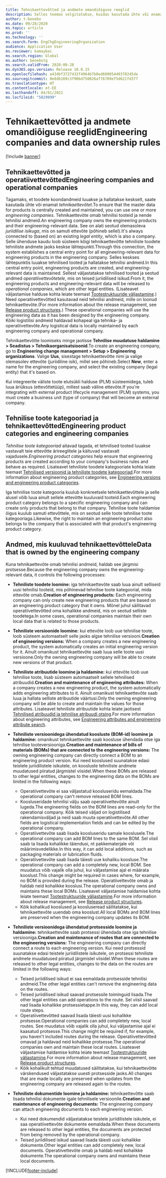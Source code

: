 ```yaml
---
title: Tehnikaettevõtted ja andmete omandiõiguse reeglid
description: Selles teemas selgitatakse, kuidas kasutada ühte või enamat tehnikaettevõtet, et tagada, et toodete koondandmeid luuakse ja hallatakse keskselt. Tehnikaettevõte esindab ettevõtet, mis omab tehnilisi tooteid ja tehnilisi andmeid.
author: t-benebo
ms.date: 09/28/2020
ms.topic: article
ms.prod: ''
ms.technology: ''
ms.search.form: EngChgEngineeringOrganization
audience: Application User
ms.reviewer: kamaybac
ms.search.region: Global
ms.author: benebotg
ms.search.validFrom: 2020-09-28
ms.dyn365.ops.version: Release 10.0.15
ms.openlocfilehash: a434bf3727432f4964b7b0ed60905449378245de
ms.sourcegitcommit: 0e8db169c3f90bd750826af76709ef5d621fd377
ms.translationtype: HT
ms.contentlocale: et-EE
ms.lasthandoff: 04/01/2021
ms.locfileid: "5829999"
---
```

# <a name="engineering-companies-and-data-ownership-rules"></a><span data-ttu-id="7079e-104">Tehnikaettevõtted ja andmete omandiõiguse reeglid</span><span class="sxs-lookup"><span data-stu-id="7079e-104">Engineering companies and data ownership rules</span></span>

[!include [banner](../includes/banner.md)]

## <a name="engineering-companies-and-operational-companies"></a><span data-ttu-id="7079e-105">Tehnikaettevõtted ja operatiivettevõtted</span><span class="sxs-lookup"><span data-stu-id="7079e-105">Engineering companies and operational companies</span></span>

<span data-ttu-id="7079e-106">Tagamaks, et toodete koondandmeid luuakse ja hallatakse keskselt, saate kasutada ühte või enamat *tehnikaettevõtet*.</span><span class="sxs-lookup"><span data-stu-id="7079e-106">To ensure that the master data for products is centrally created and maintained, you can use one or more *engineering companies*.</span></span> <span data-ttu-id="7079e-107">Tehnikaettevõte omab tehnilisi tooteid ja nende tehnilisi andmeid.</span><span class="sxs-lookup"><span data-stu-id="7079e-107">An engineering company owns the engineering products and their engineering-relevant data.</span></span> <span data-ttu-id="7079e-108">See on alati seotud olemasoleva *juriidilise isikuga*, mis on samuti ettevõte (põhineb sellel).</span><span class="sxs-lookup"><span data-stu-id="7079e-108">It's always connected to (based on) an existing *legal entity*, which is also a company.</span></span> <span data-ttu-id="7079e-109">Selle ühenduse kaudu loob süsteem kõigi tehnikaettevõtte tehniliste toodete tehniliste andmete jaoks keskse lähtepunkti.</span><span class="sxs-lookup"><span data-stu-id="7079e-109">Through this connection, the system establishes a central entry point for all engineering-relevant data for engineering products in the engineering company.</span></span> <span data-ttu-id="7079e-110">Selles keskses lähtepunktis luuakse tehnilised tooted ja hallatakse tehnilisi andmeid.</span><span class="sxs-lookup"><span data-stu-id="7079e-110">In this central entry point, engineering products are created, and engineering-relevant data is maintained.</span></span> <span data-ttu-id="7079e-111">Sellest väljastatakse tehnilised tooted ja seotud andmed *operatiivettevõtetele*, mis on teised juriidilised isikud.</span><span class="sxs-lookup"><span data-stu-id="7079e-111">From it, the engineering products and engineering-relevant data will be released to *operational companies*, which are other legal entities.</span></span> <span data-ttu-id="7079e-112">(Lisateavet väljastamise halduse kohta leiate teemast [Tootestruktuuride väljastamine](release-product-structure.md).) Need operatiivettevõtted kasutavad neid tehnilisi andmeid, mille on loonud tehnikaettevõte.</span><span class="sxs-lookup"><span data-stu-id="7079e-112">(For more information about the release management, see [Release product structures](release-product-structure.md).) These operational companies will use the engineering data as it has been designed by the engineering company.</span></span> <span data-ttu-id="7079e-113">Kõiki logistilisi andmeid haldavad kohapeal iga tehnika- ja operatiivettevõte.</span><span class="sxs-lookup"><span data-stu-id="7079e-113">Any logistical data is locally maintained by each engineering company and operational company.</span></span>

<span data-ttu-id="7079e-114">Tehnikaettevõtte loomiseks minge jaotisse **Tehnilise muudatuse haldamine \> Seadistus \> Tehnikaorganisatsioonid**.</span><span class="sxs-lookup"><span data-stu-id="7079e-114">To create an engineering company, go to **Engineering change management \> Setup \> Engineering organizations**.</span></span> <span data-ttu-id="7079e-115">Valige **Uus**, sisestage tehnikaettevõtte nimi ja valige olemasolev ettevõte (juriidiline isik), millel see põhineb.</span><span class="sxs-lookup"><span data-stu-id="7079e-115">Select **New**, enter a name for the engineering company, and select the existing company (legal entity) that it's based on.</span></span>

<span data-ttu-id="7079e-116">Kui integreerite väliste toote elutsükli halduse (PLM) süsteemidega, tuleb luua äriüksus (ettevõttetüüp), millest saab väline ettevõte.</span><span class="sxs-lookup"><span data-stu-id="7079e-116">If you're integrating with external product lifecycle management (PLM) systems, you must create a business unit (type of company) that will become an external company.</span></span>

## <a name="engineering-product-categories-and-engineering-companies"></a><span data-ttu-id="7079e-117">Tehnilise toote kategooriad ja tehnikaettevõtted</span><span class="sxs-lookup"><span data-stu-id="7079e-117">Engineering product categories and engineering companies</span></span>

<span data-ttu-id="7079e-118">*Tehnilise toote kategooriad* aitavad tagada, et tehnilised tooted luuakse vastavalt teie ettevõtte ärireeglitele ja käituvad vastavalt vajadusele.</span><span class="sxs-lookup"><span data-stu-id="7079e-118">*Engineering product categories* help ensure that engineering products are created according to your company's business rules and behave as required.</span></span> <span data-ttu-id="7079e-119">Lisateavet tehniliste toodete kategooriate kohta leiate teemast [Tehnilised versioonid ja tehniliste toodete kategooriad](engineering-versions-product-category.md).</span><span class="sxs-lookup"><span data-stu-id="7079e-119">For more information about engineering product categories, see [Engineering versions and engineering product categories](engineering-versions-product-category.md).</span></span>

<span data-ttu-id="7079e-120">Iga tehnilise toote kategooria kuulub konkreetsele tehnikaettevõttele ja selle alusel võib luua ainult sellele ettevõtte kuuluvaid tooteid.</span><span class="sxs-lookup"><span data-stu-id="7079e-120">Each engineering product category belongs to a specific engineering company and can create only products that belong to that company.</span></span> <span data-ttu-id="7079e-121">Tehnilise toote haldamise õigus kuulub samuti ettevõttele, mis on seotud selle toote tehnilise toote kategooriaga.</span><span class="sxs-lookup"><span data-stu-id="7079e-121">Likewise, the right to maintain an engineering product also belongs to the company that is associated with that product's engineering product category.</span></span>

## <a name="data-that-is-owned-by-the-engineering-company"></a><span data-ttu-id="7079e-122">Andmed, mis kuuluvad tehnikaettevõttele</span><span class="sxs-lookup"><span data-stu-id="7079e-122">Data that is owned by the engineering company</span></span>

<span data-ttu-id="7079e-123">Kuna tehnikaettevõte omab tehnilisi andmeid, haldab see järgmisi protsesse.</span><span class="sxs-lookup"><span data-stu-id="7079e-123">Because the engineering company owns the engineering-relevant data, it controls the following processes:</span></span>

- <span data-ttu-id="7079e-124">**Tehniliste toodete loomine:** iga tehnikaettevõte saab luua ainult selliseid uusi tehnilisi tooteid, mis põhinevad tehnilise toote kategoorial, mida ettevõte omab.</span><span class="sxs-lookup"><span data-stu-id="7079e-124">**Creation of engineering products:** Each engineering company can only create new engineering products that are based on an engineering product category that it owns.</span></span> <span data-ttu-id="7079e-125">Mõnel juhul säilitavad operatiivettevõtted oma kohalikke andmeid, mis on seotud selliste toodetega.</span><span class="sxs-lookup"><span data-stu-id="7079e-125">In some cases, operational companies maintain their own local data that is related to those products.</span></span>
- <span data-ttu-id="7079e-126">**Tehniliste versioonide loomine:** kui ettevõte loob uue tehnilise toote, loob süsteem automaatselt selle jaoks algse tehnilise versiooni.</span><span class="sxs-lookup"><span data-stu-id="7079e-126">**Creation of engineering versions:** When a company creates a new engineering product, the system automatically creates an initial engineering version for it.</span></span> <span data-ttu-id="7079e-127">Ainult omanikust tehnikaettevõte saab luua selle toote uusi versioone.</span><span class="sxs-lookup"><span data-stu-id="7079e-127">Only the owning engineering company will be able to create new versions of that product.</span></span>
- <span data-ttu-id="7079e-128">**Tehniliste atribuutide loomine ja haldamine:** kui ettevõte loob uue tehnilise toote, lisab süsteem automaatselt sellele tehnilised atribuudid.</span><span class="sxs-lookup"><span data-stu-id="7079e-128">**Creation and maintenance of engineering attributes:** When a company creates a new engineering product, the system automatically adds engineering attributes to it.</span></span> <span data-ttu-id="7079e-129">Ainult omanikust tehnikaettevõte saab luua ja hallata selliste atribuutide väärtusi.</span><span class="sxs-lookup"><span data-stu-id="7079e-129">Only the owning engineering company will be able to create and maintain the values for those attributes.</span></span> <span data-ttu-id="7079e-130">Lisateavet tehniliste atribuutide kohta leiate jaotisest [Tehnilised atribuudid ja tehnilise atribuudi otsing](engineering-attributes-and-search.md).</span><span class="sxs-lookup"><span data-stu-id="7079e-130">For more information about engineering attributes, see [Engineering attributes and engineering attribute search](engineering-attributes-and-search.md).</span></span>
- <span data-ttu-id="7079e-131">**Tehniliste versioonidega ühendatud koosluste (BOM-id) loomine ja haldamine:** omanikust tehnikaettevõte saab koosluse ühendada otse iga tehnilise tooteversiooniga.</span><span class="sxs-lookup"><span data-stu-id="7079e-131">**Creation and maintenance of bills of materials (BOMs) that are connected to the engineering versions:** The owning engineering company can directly connect a BOM to an engineering product version.</span></span> <span data-ttu-id="7079e-132">Kui need kooslused suunatakse edasi teistele juriidilistele isikutele, on koosluste tehniliste andmete muudatused piiratud järgmistel viisidel.</span><span class="sxs-lookup"><span data-stu-id="7079e-132">When these BOMs are released to other legal entities, changes to the engineering data on the BOMs are limited in the following ways:</span></span>

    - <span data-ttu-id="7079e-133">Operatiivettevõte ei saa väljastatud koosluseridu eemaldada.</span><span class="sxs-lookup"><span data-stu-id="7079e-133">The operational company can't remove released BOM lines.</span></span>
    - <span data-ttu-id="7079e-134">Koosluseridade tehnilisi välju saab operatiivettevõtte ainult lugeda.</span><span class="sxs-lookup"><span data-stu-id="7079e-134">The engineering fields on the BOM lines are read-only for the operational company.</span></span> <span data-ttu-id="7079e-135">Kõik teised väljad on logistilised rakendamisväljad ja neid saab muuta operatiivettevõte.</span><span class="sxs-lookup"><span data-stu-id="7079e-135">All other fields are logistical implementation fields and can be edited by the operational company.</span></span>
    - <span data-ttu-id="7079e-136">Operatiivettevõte saab lisada koosluseridu samale kooslusele.</span><span class="sxs-lookup"><span data-stu-id="7079e-136">The operational company can add BOM lines to the same BOM.</span></span> <span data-ttu-id="7079e-137">Sel viisil saab ta lisada kohalikke täiendusi, nt pakkematerjale või määrimisvedelikke.</span><span class="sxs-lookup"><span data-stu-id="7079e-137">In this way, it can add local additions, such as packaging materials or lubrication fluids.</span></span>
    - <span data-ttu-id="7079e-138">Operatiivettevõte saab lisada täiesti uue kohaliku koosluse.</span><span class="sxs-lookup"><span data-stu-id="7079e-138">The operational company can add a completely new, local BOM.</span></span> <span data-ttu-id="7079e-139">See muudatus võib vajalik olla juhul, kui väljastamise ajal ei määrata kooslust.</span><span class="sxs-lookup"><span data-stu-id="7079e-139">This change might be required in cases where, for example, no BOM is provided during the release.</span></span> <span data-ttu-id="7079e-140">Operatiivettevõte omab ja haldab neid kohalikke kooslusi.</span><span class="sxs-lookup"><span data-stu-id="7079e-140">The operational company owns and maintains these local BOMs.</span></span> <span data-ttu-id="7079e-141">Lisateavet väljastamise haldamise kohta leiate teemast [Tootestruktuuride väljastamine](release-product-structure.md).</span><span class="sxs-lookup"><span data-stu-id="7079e-141">For more information about release management, see [Release product structures](release-product-structure.md).</span></span>
    - <span data-ttu-id="7079e-142">Kõik kohalikud kooslused ja koosluseread säilitatakse, kui tehnikaettevõte uuendab oma kooslust.</span><span class="sxs-lookup"><span data-stu-id="7079e-142">All local BOMs and BOM lines are preserved when the engineering company updates its BOM.</span></span>

- <span data-ttu-id="7079e-143">**Tehniliste versioonidega ühendatud protsesside loomine ja haldamine:** tehnikaettevõte saab protsessi ühendada otse iga tehnilise versiooniga.</span><span class="sxs-lookup"><span data-stu-id="7079e-143">**Creation and maintenance of routes that are connected to the engineering versions:** The engineering company can directly connect a route to each engineering version.</span></span> <span data-ttu-id="7079e-144">Kui need protsessid suunatakse edasi teistele juriidilistele isikutele, on protsessi tehniliste andmete muudatused piiratud järgmistel viisidel.</span><span class="sxs-lookup"><span data-stu-id="7079e-144">When these routes are released to other legal entities, changes to the data on the routes are limited in the following ways:</span></span>

    - <span data-ttu-id="7079e-145">Teised juriidilised isikud ei saa eemaldada protsesside tehnilisi andmeid.</span><span class="sxs-lookup"><span data-stu-id="7079e-145">The other legal entities can't remove the engineering data on the routes.</span></span>
    - <span data-ttu-id="7079e-146">Teised juriidilised isikud saavad protsessile toiminguid lisada.</span><span class="sxs-lookup"><span data-stu-id="7079e-146">The other legal entities can add operations to the route.</span></span> <span data-ttu-id="7079e-147">Sel viisil saavad nad lisada kohalikke protsessietappe.</span><span class="sxs-lookup"><span data-stu-id="7079e-147">In this way, they can add local route steps.</span></span>
    - <span data-ttu-id="7079e-148">Operatiivettevõtted saavad lisada täiesti uusi kohalikke protsesse.</span><span class="sxs-lookup"><span data-stu-id="7079e-148">Operational companies can add completely new, local routes.</span></span> <span data-ttu-id="7079e-149">See muudatus võib vajalik olla juhul, kui väljastamise ajal ei kaasatud protsesse.</span><span class="sxs-lookup"><span data-stu-id="7079e-149">This change might be required if, for example, you haven't included routes during the release.</span></span> <span data-ttu-id="7079e-150">Operatiivettevõtted omavad ja haldavad neid kohalikke protsesse.</span><span class="sxs-lookup"><span data-stu-id="7079e-150">The operational companies own and maintain these local routes.</span></span> <span data-ttu-id="7079e-151">Lisateavet väljastamise haldamise kohta leiate teemast [Tootestruktuuride väljastamine](release-product-structure.md).</span><span class="sxs-lookup"><span data-stu-id="7079e-151">For more information about release management, see [Release product structures](release-product-structure.md).</span></span>
    - <span data-ttu-id="7079e-152">Kõik kohalikult tehtud muudatused säilitatakse, kui tehnikaettevõtte värskendused väljastatakse uuesti protsesside jaoks.</span><span class="sxs-lookup"><span data-stu-id="7079e-152">All changes that are made locally are preserved when updates from the engineering company are released again to the routes.</span></span>

- <span data-ttu-id="7079e-153">**Tehniliste dokumentide loomine ja haldamine:** tehnikaettevõtte saab lisada tehnilisi dokumente igale tehnilisele versioonile.</span><span class="sxs-lookup"><span data-stu-id="7079e-153">**Creation and maintenance of engineering documents:** The engineering company can attach engineering documents to each engineering version.</span></span>

    - <span data-ttu-id="7079e-154">Kui need dokumendid väljastatakse teistele juriidilistele isikutele, ei saa operatiivettevõte dokumente eemaldada.</span><span class="sxs-lookup"><span data-stu-id="7079e-154">When these documents are released to other legal entities, the documents are protected from being removed by the operational company.</span></span>
    - <span data-ttu-id="7079e-155">Teised juriidilised isikud saavad lisada täiesti uusi kohalikke dokumente.</span><span class="sxs-lookup"><span data-stu-id="7079e-155">Other legal entities can add completely new, local documents.</span></span> <span data-ttu-id="7079e-156">Operatiivettevõte omab ja haldab neid kohalikke dokumente.</span><span class="sxs-lookup"><span data-stu-id="7079e-156">The operational company owns and maintains these local documents.</span></span>


[!INCLUDE[footer-include](../../includes/footer-banner.md)]